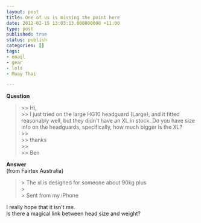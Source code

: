 ```yaml
---
layout: post
title: One of us is missing the point here
date: 2012-02-15 13:03:13.000000000 +11:00
type: post
published: true
status: publish
categories: []
tags:
- email
- gear
- lols
- Muay Thai

---
```

<p><strong>Question</strong></p>
<blockquote><p>&gt;&gt; Hi,<br />
&gt;&gt; I just tried on the large HG10 headguard (Large), and it fitted reasonably well, but they didn't have an XL in stock. Do you have size info on the headguards, specifically, how much bigger is the XL?<br />
&gt;&gt;<br />
&gt;&gt; thanks<br />
&gt;&gt;<br />
&gt;&gt; Ben</p></blockquote>
<p><strong>Answer</strong><br />
(from Fairtex Australia)</p>
<blockquote><p>&gt; The xl is designed for someone about 90kg plus<br />
&gt;<br />
&gt; Sent from my iPhone</p></blockquote>
<p>I really hope that it isn't me.<br />
Is there a magical link between head size and weight?</p>
